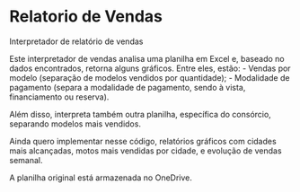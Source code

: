# Relatorio de Vendas

Interpretador de relatório de vendas

Este interpretador de vendas analisa uma planilha em Excel e, baseado no dados encontrados, retorna alguns gráficos.
Entre eles, estão: - Vendas por modelo (separação de modelos vendidos por quantidade);
                   - Modalidade de pagamento (separa a modalidade de pagamento, sendo à vista, financiamento ou reserva).

Além disso, interpreta também outra planilha, específica do consórcio, separando modelos mais vendidos.

Ainda quero implementar nesse código, relatórios gráficos com cidades mais alcançadas, motos mais vendidas por cidade, e evolução de vendas semanal.

A planilha original está armazenada no OneDrive.
